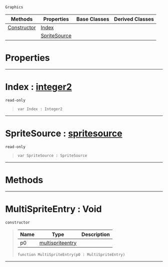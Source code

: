  `Graphics`

|Methods|Properties|Base Classes|Derived Classes|
|---|---|---|---|
|[ Constructor](https://github.com/ZilchEngine/ZilchDocs/blob/master/code_reference/class_reference/multispriteentry.md#multispriteentry-void)|[ Index](https://github.com/ZilchEngine/ZilchDocs/blob/master/code_reference/class_reference/multispriteentry.md#index-zilch-engine-docume)| | |
| |[ SpriteSource](https://github.com/ZilchEngine/ZilchDocs/blob/master/code_reference/class_reference/multispriteentry.md#spritesource-zilch-engine)| | |


 #  Properties


---  
 #  Index : [integer2](https://github.com/ZilchEngine/ZilchDocs/blob/master/code_reference/nada_base_types/integer2.md)

 `read-only`

> 
> ``` lang=cpp, name=Nada
> var Index : Integer2


---  
 #  SpriteSource : [spritesource](https://github.com/ZilchEngine/ZilchDocs/blob/master/code_reference/class_reference/spritesource.md)

 `read-only`

> 
> ``` lang=cpp, name=Nada
> var SpriteSource : SpriteSource


---  
 #  Methods


---  
 #  MultiSpriteEntry : Void

 `constructor`

> 
> |Name|Type|Description|
> |---|---|---|
> |p0|[multispriteentry](https://github.com/ZilchEngine/ZilchDocs/blob/master/code_reference/class_reference/multispriteentry.md)| |
> ``` lang=cpp, name=Nada
> function MultiSpriteEntry(p0 : MultiSpriteEntry)
> ``` 


---  
 

 